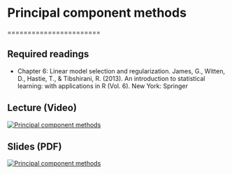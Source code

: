 # Principal component methods
=======================

## Required readings

- Chapter 6: Linear model selection and regularization. James, G., Witten, D., Hastie, T., & Tibshirani, R. (2013). An introduction to statistical learning: with applications in R (Vol. 6). New York: Springer

## Lecture (Video)

[![Principal component methods](../thumbnails/principal-component-methods.jpeg)](https://www.youtube.com/watch?v=Watmz5hdnyM "Principal component methods")

## Slides (PDF)

[![Principal component methods](../thumbnails/principal-component-methods.jpeg)](https://github.com/CoAxLab/Data-Explorations/blob/main/book/slides/principal-component-methods.pdf "Principal component methods")
